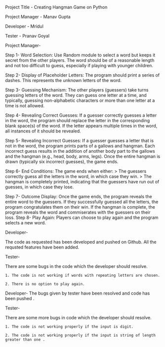 Project Title - Creating Hangman Game on Python

Project Manager - Manav Gupta

Developer - Mridul 

Tester - Pranav Goyal


Project Manager-

Step 1-
    Word Selection: Use Random module to select a word but keeps it secret from the other players. The word should be of a reasonable length and not too difficult to guess, especially if playing with younger children.

Step 2-
    Display of Placeholder Letters: The program should print a series of dashes. This represents the unknown letters of the word.

Step 3-
    Guessing Mechanism: The other players (guessers) take turns guessing letters of the word. They can guess one letter at a time, and typically, guessing non-alphabetic characters or more than one letter at a time is not allowed.

Step 4-
    Revealing Correct Guesses: If a guesser correctly guesses a letter in the word, the program should replace the letter in the corresponding blank space(s) of the word. If the letter appears multiple times in the word, all instances of it should be revealed.

Step 5-
    Revealing Incorrect Guesses: If a guesser guesses a letter that is not in the word, the program prints parts of a gallows and hangman. Each incorrect guess results in the addition of another body part to the gallows and the hangman (e.g., head, body, arms, legs). Once the entire hangman is drawn (typically six incorrect guesses), the game ends.

Step 6-
    End Conditions: The game ends when either:
      > The guessers correctly guess all the letters in the word, in which case they win.
      > The hangman is completely printed, indicating that the guessers have run out of guesses, in which case they lose.

Step 7-
    Outcome Display: Once the game ends, the program reveals the entire word to the guessers. If they successfully guessed all the letters, the program congratulates them on their win. If the hangman is complete, the program reveals the word and commiserates with the guessers on their loss.
Step 8-
    Play Again: Players can choose to play again and the program selects a new word.



Developer-

The code as requested has been developed and pushed on Github. All the requsted features have been added.


Tester-

There are some bugs in the code which the developer should resolve.

    1. The code is not working if words with repeating letters are chosen.
    
    2. There is no option to play again.

Developer-
The bugs given by tester have been resolved and code has been pushed .


Tester-

There are some more bugs in code which the developer should resolve.

    1. The code is not working properly if the input is digit.
    
    2. The code is not working properly if the input is string of length greater than one .
